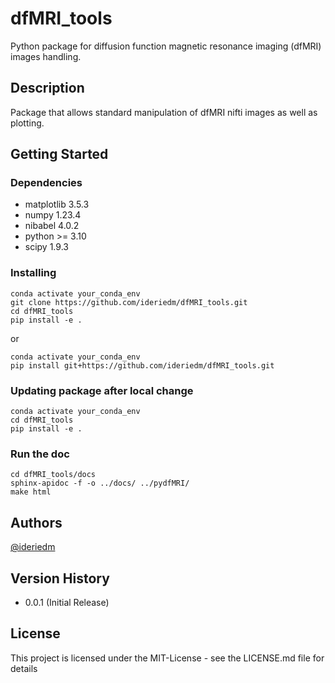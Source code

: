 # dfMRI_tools

Python package for diffusion function magnetic resonance imaging (dfMRI) images handling.

## Description

Package that allows standard manipulation of dfMRI nifti images as well as plotting.

## Getting Started

### Dependencies

* matplotlib 3.5.3
* numpy 1.23.4
* nibabel 4.0.2
* python >= 3.10
* scipy 1.9.3

### Installing

```
conda activate your_conda_env
git clone https://github.com/ideriedm/dfMRI_tools.git
cd dfMRI_tools
pip install -e .
```
or

```
conda activate your_conda_env
pip install git+https://github.com/ideriedm/dfMRI_tools.git
```

### Updating package after local change

```
conda activate your_conda_env
cd dfMRI_tools
pip install -e .
```

### Run the doc

```
cd dfMRI_tools/docs
sphinx-apidoc -f -o ../docs/ ../pydfMRI/
make html
```

## Authors

[@ideriedm](Ines.De-Riedmatten@chuv.ch)

## Version History

* 0.0.1 (Initial Release)

## License

This project is licensed under the MIT-License - see the LICENSE.md file for details

